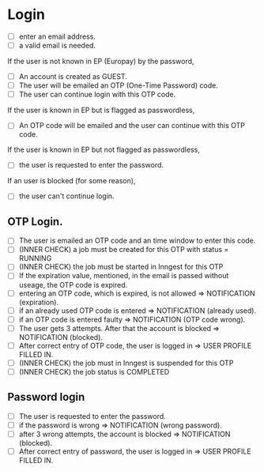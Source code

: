 # Login

- [ ] enter an email address.
- [ ] a valid email is needed.

If the user is not known in EP (Europay) by the password,

- [ ] An account is created as GUEST.
- [ ] The user will be emailed an OTP (One-Time Password) code.
- [ ] The user can continue login with this OTP code.

If the user is known in EP but is flagged as passwordless,

- [ ] An OTP code will be emailed and the user can continue with this OTP code.

If the user is known in EP but not flagged as passwordless,

- [ ] the user is requested to enter the password.

If an user is blocked (for some reason),

- [ ] the user can't continue login.

## OTP Login.

- [ ] The user is emailed an OTP code and an time window to enter this code.
- [ ] (INNER CHECK) a job must be created for this OTP with status = RUNNING
- [ ] (INNER CHECK) the job must be started in Inngest for this OTP
- [ ] If the expiration value, mentioned, in the email is passed without useage, the OTP code is expired.
- [ ] entering an OTP code, which is expired, is not allowed => NOTIFICATION (expiration).
- [ ] if an already used OTP code is entered => NOTIFICATION (already used).
- [ ] if an OTP code is entered faulty => NOTIFICATION (OTP code wrong).
- [ ] The user gets 3 attempts. After that the account is blocked => NOTIFICATION (blocked).
- [ ] After correct entry of OTP code, the user is logged in => USER PROFILE FILLED IN.
- [ ] (INNER CHECK) the job must in Inngest is suspended for this OTP
- [ ] (INNER CHECK) the job status is COMPLETED

## Password login

- [ ] The user is requested to enter the password.
- [ ] if the password is wrong => NOTIFICATION (wrong password).
- [ ] after 3 wrong attempts, the account is blocked => NOTIFICATION (blocked).
- [ ] After correct entry of password, the user is logged in => USER PROFILE FILLED IN.
